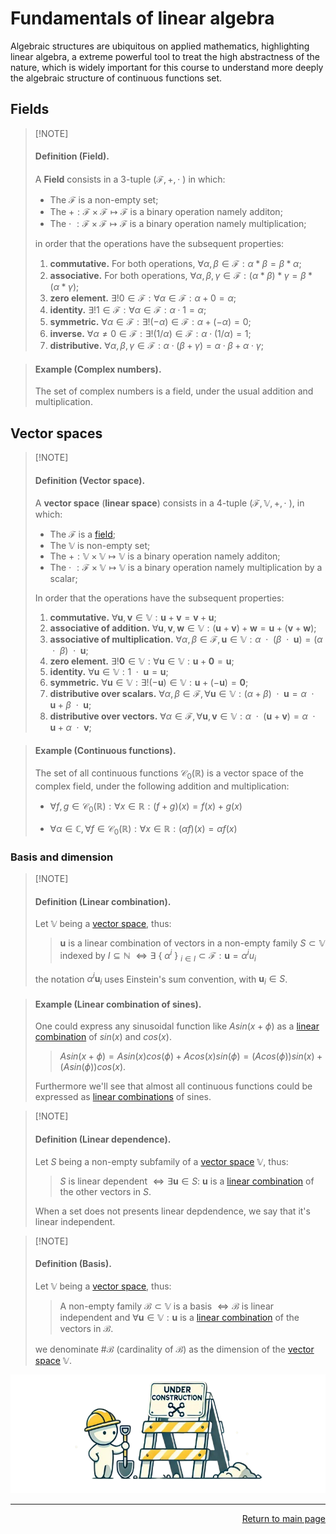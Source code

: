 #   Fundamentals of linear algebra

Algebraic structures are ubiquitous on applied mathematics, highlighting linear algebra, a extreme powerful tool to treat the high abstractness of the nature, which is widely important for this course to understand more deeply the algebraic structure of continuous functions set.

## Fields

>   [!NOTE]
>   #### **Definition (Field).**
>
>   A **Field** consists in a 3-tuple $(\mathcal{F}, +, \cdot\text{ })$ in which:
>
>   - The $\mathcal{F}$ is a non-empty set;
>   - The $+: \mathcal{F} \times \mathcal{F} \mapsto \mathcal{F}$ is a binary operation namely additon;
>   - The $\cdot\text{ }: \mathcal{F} \times \mathcal{F} \mapsto \mathcal{F}$ is a binary operation namely multiplication;
>
>   in order that the operations have the subsequent properties:
>
>   1. **commutative.**
>       For both operations, $\forall \alpha,\beta\in\mathcal{F}: \alpha \ast \beta = \beta \ast \alpha$;
>   2. **associative.**
>       For both operations, $\forall \alpha,\beta,\gamma\in\mathcal{F}: (\alpha \ast \beta) \ast \gamma = \beta \ast (\alpha \ast \gamma)$;
>   3. **zero element.**
>       $\exists! 0 \in \mathcal{F} : \forall \alpha \in \mathcal{F}: \alpha + 0 = \alpha$;
>   4. **identity.**
>       $\exists! 1 \in \mathcal{F} : \forall \alpha \in \mathcal{F}: \alpha \cdot 1 = \alpha$;
>   5. **symmetric.**
>       $\forall \alpha\in\mathcal{F}: \exists! (-\alpha)\in\mathcal{F}: \alpha + (-\alpha) = 0$;
>   5. **inverse.**
>       $\forall \alpha \ne 0\in\mathcal{F}: \exists! (1 / \alpha)\in\mathcal{F}: \alpha \cdot (1 / \alpha) = 1$;
>   6. **distributive.**
>       $\forall \alpha,\beta,\gamma\in\mathcal{F}: \alpha \cdot (\beta + \gamma) = \alpha\cdot\beta + \alpha\cdot\gamma$;

>   ####    **Example (Complex numbers).**
>   The set of complex numbers is a field, under the usual addition and multiplication.

## Vector spaces

>   [!NOTE]
>   ####    **Definition (Vector space).**
>   A **vector space** (**linear space**) consists in a 4-tuple $(\mathcal{F}, \mathbb{V}, +, \cdot\text{ })$, in which:
>
>   - The $\mathcal{F}$ is a [field](#definition-field);
>   - The $\mathbb{V}$ is non-empty set;
>   - The $+: \mathbb{V} \times \mathbb{V} \mapsto \mathbb{V}$ is a binary operation namely additon;
>   - The $\cdot\text{ }: \mathcal{F} \times \mathbb{V} \mapsto \mathbb{V}$ is a binary operation namely multiplication by a scalar;
>
>   In order that the operations have the subsequent properties:
>
>   1. **commutative.**
>       $\forall \mathbf{u},\mathbf{v}\in\mathbb{V}: \mathbf{u} + \mathbf{v} = \mathbf{v} + \mathbf{u}$;
>   2. **associative of addition.**
>       $\forall\mathbf{u},\mathbf{v},\mathbf{w}\in\mathbb{V}: (\mathbf{u} + \mathbf{v}) + \mathbf{w} = \mathbf{u} + (\mathbf{v} + \mathbf{w})$;
>   3. **associative of multiplication.**
>       $\forall \alpha,\beta\in\mathcal{F}, \mathbf{u}\in\mathbb{V}: \alpha\text{ }\cdot\text{ }(\beta\text{ }\cdot\text{ }\mathbf{u}) = (\alpha\text{ }\cdot\text{ }\beta)\text{ }\cdot\text{ }\mathbf{u}$;
>   4. **zero element.**
>       $\exists! \mathbf{0} \in \mathbb{V} : \forall \mathbf{u} \in \mathbb{V}: \mathbf{u} + \mathbf{0} = \mathbf{u}$;
>   5. **identity.**
>       $\forall \mathbf{u} \in \mathbb{V}: 1\text{ }\cdot\text{ }\mathbf{u} = \mathbf{u}$;
>   6. **symmetric.**
>       $\forall \mathbf{u} \in \mathbb{V}: \exists! (-\mathbf{u}) \in \mathbb{V}: \mathbf{u} + (-\mathbf{u}) = \mathbf{0}$;
>   7. **distributive over scalars.**
>       $\forall \alpha, \beta\in\mathcal{F}, \forall\mathbf{u}\in\mathbb{V}: (\alpha + \beta)\text{ }\cdot\text{ }\mathbf{u} = \alpha\text{ }\cdot\text{ }\mathbf{u} + \beta\text{ }\cdot\text{ }\mathbf{u}$;
>   8. **distributive over vectors.**
>       $\forall \alpha\in\mathcal{F}, \forall\mathbf{u}, \mathbf{v}\in\mathbb{V}: \alpha\text{ }\cdot\text{ }(\mathbf{u} + \mathbf{v}) = \alpha\text{ }\cdot\text{ }\mathbf{u} + \alpha\text{ }\cdot\text{ }\mathbf{v}$;

>   ####    **Example (Continuous functions).**
>   The set of all continuous functions $\mathcal{C}_0(\mathbb{R})$ is a vector space of the complex field, under the following addition and multiplication:
>
>   - $\forall f, g\in\mathcal{C}_0({\mathbb{R}}): \forall x\in\mathbb{R}:(f + g)(x) = f(x) + g(x)$
>
>   - $\forall \alpha\in\mathbb{C}, \forall f\in\mathcal{C}_0({\mathbb{R}}): \forall x\in\mathbb{R}:(\alpha f)(x) = \alpha f(x)$

### Basis and dimension

>   [!NOTE]
>   ####    **Definition (Linear combination).**
>   Let $\mathbb{V}$ being a [vector space](#definition-vector-space), thus:
>
>   >   $\mathbf{u}$ is a linear combination of vectors in a non-empty family $S \subset \mathbb{V}$ indexed by $I \subseteq \mathbb{N}$ $\Leftrightarrow \exists$ \{ $\alpha^i$ \} $_{i\in I} \subset \mathcal{F}: \mathbf{u} = \alpha^iu_i$
>
>   the notation $\alpha^i\mathbf{u}_i$ uses Einstein's sum convention, with $\mathbf{u}_i \in S$.


>   ####    **Example (Linear combination of sines).**
>   One could express any sinusoidal function like $Asin(x + \phi)$ as a [linear combination](#definition-linear-combination) of $sin(x)$ and $cos(x)$.
>
>   >   $Asin(x + \phi) = Asin(x)cos(\phi) + Acos(x)sin(\phi) = (Acos(\phi)) sin(x) + (Asin(\phi)) cos(x)$.
>
>   Furthermore we'll see that almost all continuous functions could be expressed as [linear combinations](#definition-linear-combination) of sines.


>   [!NOTE]
>   ####    **Definition (Linear dependence).**
>   Let $S$ being a non-empty subfamily of a [vector space](#definition-vector-space) $\mathbb{V}$, thus:
>
>   >   $S$ is linear dependent $\Leftrightarrow \exists \mathbf{u} \in S:$ $\mathbf{u}$ is a [linear combination](#definition-linear-combination) of the other vectors in $S$.
>
>   When a set does not presents linear depdendence, we say that it's linear independent.


>   [!NOTE]
>   ####    **Definition (Basis).**
>   Let $\mathbb{V}$ being a [vector space](#definition-vector-space), thus:
>
>   >   A non-empty family $\mathcal{B} \subset \mathbb{V}$ is a basis $\Leftrightarrow \mathcal{B}$ is linear independent and $\forall \mathbf{u}\in\mathbb{V}:\mathbf{u}$ is a [linear combination](#definition-linear-combination) of the vectors in $\mathcal{B}$.
>
>   we denominate #$\mathcal{B}$ (cardinality of $\mathcal{B}$) as the dimension of the [vector space](#definition-vector-space) $\mathbb{V}$.

<!-- 
##  Dual spaces



##  Tensorial algebras -->


<div align="center">

![under construction](../under-construction.png)

</div>

---
<div align="Right">

[Return to main page](../README.md)

</div>
